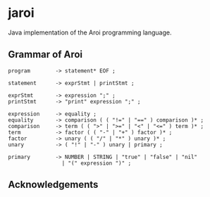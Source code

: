 # jaroi

Java implementation of the Aroi programming language.



## Grammar of Aroi

```
program        -> statement* EOF ;

statement      -> exprStmt | printStmt ;

exprStmt       -> expression ";" ;
printStmt      -> "print" expression ";" ; 
        
expression     -> equality ;
equality       -> comparison ( ( "!=" | "==" ) comparison )* ;
comparison     -> term ( ( ">" | ">=" | "<" | "<=" ) term )* ;
term           -> factor ( ( "-" | "+" ) factor )* ;
factor         -> unary ( ( "/" | "*" ) unary )* ;
unary          -> ( "!" | "-" ) unary | primary ;

primary        -> NUMBER | STRING | "true" | "false" | "nil"
                 | "(" expression ")" ;
```


## Acknowledgements

